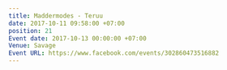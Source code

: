 ```yaml
---
title: Maddermodes - Teruu
date: 2017-10-11 09:58:00 +07:00
position: 21
Event date: 2017-10-13 00:00:00 +07:00
Venue: Savage
Event URL: https://www.facebook.com/events/302860473516882
---
```


